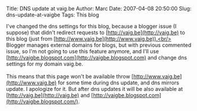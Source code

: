 Title: DNS update at vaig.be
Author: Marc
Date: 2007-04-08 20:50:00
Slug: dns-update-at-vaigbe
Tags: This blog

I've changed the <span class="blsp-spelling-error" id="SPELLING_ERROR_0">dns</span> settings for this blog, because a blogger issue (I suppose) that didn't redirect requests to [http://vaig.be](http://vaig.be) to this blog (just from [http://www.vaig.be](http://www.vaig.be)).<br/><br/>Blogger manages external domains for blogs, but with <span class="blsp-spelling-corrected" id="SPELLING_ERROR_1">previous</span> commented issue, so I'm not going to use this feature anymore, and I'll use [http://vaigbe.blogspot.com](http://vaigbe.blogspot.com) and change <span class="blsp-spelling-error" id="SPELLING_ERROR_2">dns</span> settings for my domain <span class="blsp-spelling-error" id="SPELLING_ERROR_3">vaig</span>.be.<br/><br/>This means that this page won't be available throw [http://www.vaig.be](http://www.vaig.be) for some time during <span class="blsp-spelling-error" id="SPELLING_ERROR_4">dns</span> update, and <span class="blsp-spelling-error" id="SPELLING_ERROR_5">dns</span> mirrors update. I apologize for it. But after <span class="blsp-spelling-error" id="SPELLING_ERROR_6">dns</span> updates it will be also available at [http://vaig.be](http://vaig.be) and [http://vaigbe.blogspot.com](http://vaigbe.blogspot.com/).